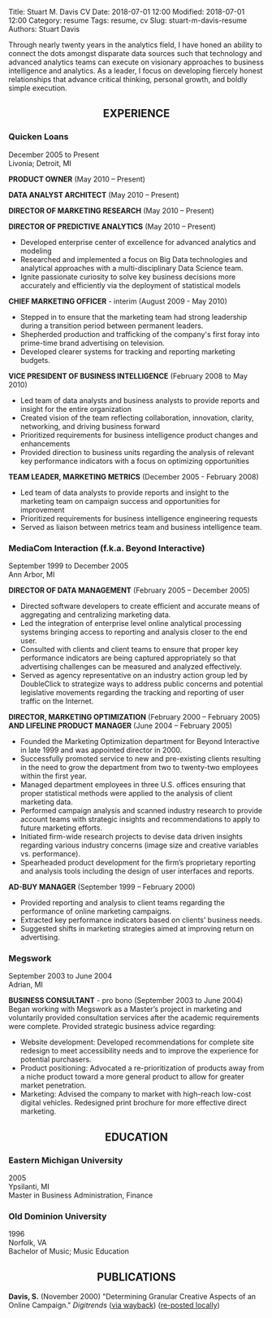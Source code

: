 Title: Stuart M. Davis CV
Date: 2018-07-01 12:00
Modified: 2018-07-01 12:00
Category: resume
Tags: resume, cv
Slug: stuart-m-davis-resume
Authors: Stuart Davis

<!-- PELICAN_BEGIN_SUMMARY --> 
Through nearly twenty years in the analytics field, I have honed an ability to connect the dots amongst disparate data sources such that technology and advanced analytics teams can execute on visionary approaches to business intelligence and analytics.  As a leader, I focus on developing fiercely honest relationships that advance critical thinking, personal growth, and boldly simple execution.
<!-- PELICAN_END_SUMMARY --> 

<center>

## EXPERIENCE

</center>

### Quicken Loans
December 2005 to Present  
Livonia; Detroit, MI

**PRODUCT OWNER** (May 2010 – Present)
 

**DATA ANALYST ARCHITECT** (May 2010 – Present)
 

**DIRECTOR OF MARKETING RESEARCH** (May 2010 – Present)
 

**DIRECTOR OF PREDICTIVE ANALYTICS** (May 2010 – Present)

- Developed enterprise center of excellence for advanced analytics and modeling
- Researched and implemented a focus on Big Data technologies and analytical approaches with a multi-disciplinary Data Science team.
- Ignite passionate curiosity to solve key business decisions more accurately and efficiently via the deployment of statistical models

**CHIEF MARKETING OFFICER** - interim (August 2009 - May 2010)

- Stepped in to ensure that the marketing team had strong leadership during a transition period between permanent leaders. 
- Shepherded production and trafficking of the company's first foray into prime-time brand advertising on television. 
- Developed clearer systems for tracking and reporting marketing budgets. 

**VICE PRESIDENT OF BUSINESS INTELLIGENCE** (February 2008 to May 2010)

- Led team of data analysts and business analysts to provide reports and insight for the entire organization 
- Created vision of the team reflecting collaboration, innovation, clarity, networking, and driving business forward 
- Prioritized requirements for business intelligence product changes and enhancements
- Provided direction to business units regarding the analysis of relevant key performance indicators with a focus on optimizing opportunities 

**TEAM LEADER, MARKETING METRICS** (December 2005 - February 2008)

- Led team of data analysts to provide reports and insight to the marketing team on campaign success and opportunities for improvement 
- Prioritized requirements for business intelligence engineering requests 
- Served as liaison between metrics team and business intelligence team. 

### MediaCom Interaction (f.k.a. Beyond Interactive)
September 1999 to December 2005  
Ann Arbor, MI 

**DIRECTOR OF DATA MANAGEMENT** (February 2005 – December 2005)

- Directed software developers to create efficient and accurate means of aggregating and centralizing marketing data.
- Led the integration of enterprise level online analytical processing systems bringing access to reporting and analysis closer to the end user. 
- Consulted with clients and client teams to ensure that proper key performance indicators are being captured appropriately so that advertising challenges can be measured and analyzed effectively. 
- Served as agency representative on an industry action group led by DoubleClick to strategize ways to address public concerns and potential legislative movements regarding the tracking and reporting of user traffic on the Internet. 

**DIRECTOR, MARKETING OPTIMIZATION** (February 2000 – February 2005)  
**AND LIFELINE PRODUCT MANAGER** (June 2004 – February 2005)

- Founded the Marketing Optimization department for Beyond Interactive in late 1999 and was appointed director in 2000. 
- Successfully promoted service to new and pre-existing clients resulting in the need to grow the department from two to twenty-two employees within the first year. 
- Managed department employees in three U.S. offices ensuring that proper statistical methods were applied to the analysis of client marketing data. 
- Performed campaign analysis and scanned industry research to provide account teams with strategic insights and recommendations to apply to future marketing efforts. 
- Initiated firm-wide research projects to devise data driven insights regarding various industry concerns (image size and creative variables vs. performance). 
- Spearheaded product development for the firm’s proprietary reporting and analysis tools including the design of user interfaces and reports. 

**AD-BUY MANAGER** (September 1999 – February 2000)

- Provided reporting and analysis to client teams regarding the performance of online marketing campaigns.
- Extracted key performance indicators based on clients’ business needs. 
- Suggested shifts in marketing strategies aimed at improving return on advertising. 

### Megswork
September 2003 to June 2004  
Adrian, MI 

**BUSINESS CONSULTANT** - pro bono (September 2003 to June 2004)  
Began working with Megswork as a Master’s project in marketing and voluntarily provided consultation services after the academic requirements were complete. Provided strategic business advice regarding:

- Website development: Developed recommendations for complete site redesign to meet accessibility needs and to improve the experience for potential purchasers. 
- Product positioning: Advocated a re-prioritization of products away from a niche product toward a more general product to allow for greater market penetration. 
- Marketing: Advised the company to market with high-reach low-cost digital vehicles. Redesigned print brochure for more effective direct marketing. 

<center>

## EDUCATION

</center>

### Eastern Michigan University
2005  
Ypsilanti, MI  
Master in Business Administration, Finance

### Old Dominion University
1996  
Norfolk, VA  
Bachelor of Music; Music Education  

<center>

## PUBLICATIONS

</center>

**Davis, S.** (November 2000) "Determining Granular Creative Aspects of an Online Campaign." *Digitrends* ([via wayback](https://web.archive.org/web/20011218085136/http://www.digitrends.net/marketing/13639_13168.html)) ([re-posted locally](./determining-granular-creative-aspects.html))
